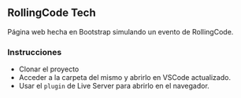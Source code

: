 ## RollingCode Tech

Página web hecha en Bootstrap simulando un evento de RollingCode.

### Instrucciones

- Clonar el proyecto
- Acceder a la carpeta del mismo y abrirlo en VSCode actualizado.
- Usar el `plugin` de Live Server para abrirlo en el navegador.
